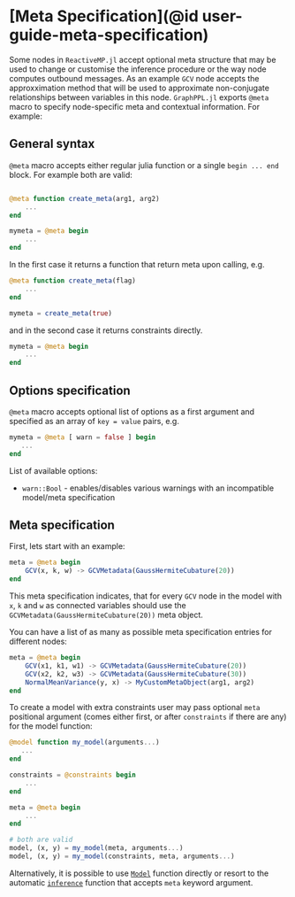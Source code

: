# [Meta Specification](@id user-guide-meta-specification)

Some nodes in `ReactiveMP.jl` accept optional meta structure that may be used to change or customise the inference procedure or the way node computes outbound messages. As an example `GCV` node accepts the approxximation method that will be used to approximate non-conjugate relationships between variables in this node. `GraphPPL.jl` exports `@meta` macro to specify node-specific meta and contextual information. For example:

## General syntax 

`@meta` macro accepts either regular julia function or a single `begin ... end` block. For example both are valid:

```julia

@meta function create_meta(arg1, arg2)
    ...
end

mymeta = @meta begin 
    ...
end
```

In the first case it returns a function that return meta upon calling, e.g. 

```julia
@meta function create_meta(flag)
    ...
end

mymeta = create_meta(true)
```
 
and in the second case it returns constraints directly.

```julia
mymeta = @meta begin 
    ...
end
```

## Options specification 

`@meta` macro accepts optional list of options as a first argument and specified as an array of `key = value` pairs, e.g. 

```julia
mymeta = @meta [ warn = false ] begin 
   ...
end
```

List of available options:
- `warn::Bool` - enables/disables various warnings with an incompatible model/meta specification

## Meta specification

First, lets start with an example:

```julia
meta = @meta begin 
    GCV(x, k, w) -> GCVMetadata(GaussHermiteCubature(20))
end
```

This meta specification indicates, that for every `GCV` node in the model with `x`, `k` and `w` as connected variables should use the `GCVMetadata(GaussHermiteCubature(20))` meta object.

You can have a list of as many as possible meta specification entries for different nodes:

```julia
meta = @meta begin 
    GCV(x1, k1, w1) -> GCVMetadata(GaussHermiteCubature(20))
    GCV(x2, k2, w3) -> GCVMetadata(GaussHermiteCubature(30))
    NormalMeanVariance(y, x) -> MyCustomMetaObject(arg1, arg2)
end
```

To create a model with extra constraints user may pass optional `meta` positional argument (comes either first, or after `constraints` if there are any) for the model function:

```julia
@model function my_model(arguments...)
   ...
end

constraints = @constraints begin 
    ...
end

meta = @meta begin 
    ...
end

# both are valid
model, (x, y) = my_model(meta, arguments...)
model, (x, y) = my_model(constraints, meta, arguments...)
```

Alternatively, it is possible to use [`Model`](@ref) function directly or resort to the automatic [`inference`](@ref) function that accepts `meta` keyword argument. 